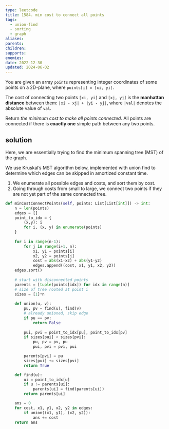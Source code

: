 ```yaml
---
type: leetcode
title: 1584. min cost to connect all points
tags:
  - union-find
  - sorting
  - graph
aliases: 
parents: 
children: 
supports: 
enemies: 
date: 2022-12-30
updated: 2024-06-02
---
```


You are given an array `points` representing integer coordinates of some points on a 2D-plane, where `points[i] = [xi, yi]`.

The cost of connecting two points `[xi, yi]` and `[xj, yj]` is the **manhattan distance** between them: `|xi - xj| + |yi - yj|`, where `|val|` denotes the absolute value of `val`.

Return _the minimum cost to make all points connected._ All points are connected if there is **exactly one** simple path between any two points.

## solution

Here, we are essentially trying to find the minimum spanning tree (MST) of the graph.

We use Kruskal’s MST algorithm below, implemented with union find to determine which edges can be skipped in amortized constant time.

1. We enumerate all possible edges and costs, and sort them by cost.
2. Going through costs from small to large, we connect two points if they are not yet part of the same connected tree.

```python
def minCostConnectPoints(self, points: List[List[int]]) -> int:
	n = len(points)
	edges = []
	point_to_idx = {
		(x,y): i
		for i, (x, y) in enumerate(points)
	}
	  
	for i in range(n-1):
		for j in range(i+1, n):
			x1, y1 = points[i]
			x2, y2 = points[j]
			cost = abs(x1-x2) + abs(y1-y2)
			edges.append((cost, x1, y1, x2, y2))
	edges.sort()
	  
	# start with disconnected points
	parents = [tuple(points[idx]) for idx in range(n)]
	# size of tree rooted at point i
	sizes = [1]*n
	  
	def union(u, v):
		pu, pv = find(u), find(v)
		# already unioned, skip edge
		if pu == pv:
			return False
	  
		pui, pvi = point_to_idx[pu], point_to_idx[pv]
		if sizes[pui] < sizes[pvi]:
			pu, pv = pv, pu
			pui, pvi = pvi, pui

		parents[pvi] = pu
		sizes[pui] += sizes[pvi]
		return True

	def find(u):
		ui = point_to_idx[u]
		if u != parents[ui]:
			parents[ui] = find(parents[ui])
		return parents[ui]

	ans = 0
	for cost, x1, y1, x2, y2 in edges:
		if union((x1, y1), (x2, y2)):
			ans += cost
	return ans
```
